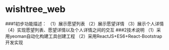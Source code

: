 # wishtree_web

###1初步功能描述：
（1）展示愿望列表
（2）展示愿望详情
（3）展示个人详情
（4）实现愿望列表、愿望详情以及个人详情之间的交互
###2技术说明
（1）采用yeoman自动化构建工具创建工程
（2）采用ReactJS+ES6+React-Bootstrap开发实现
  
 
